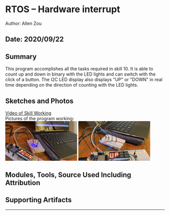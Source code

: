 #  RTOS – Hardware interrupt

Author: Allen Zou

Date: 2020/09/22
-----

## Summary
This program accomplishes all the tasks required in skill 10. It is able to count
up and down in binary with the LED lights and can switch with the click of a button.
The I2C LED display also displays "UP" or "DOWN" in real time depending on the 
direction of counting with the LED lights.	

## Sketches and Photos
[Video of Skill Working](https://drive.google.com/file/d/1xHOPXXwqVCvQcJBreoaSsHbqQuSFQ1Hx/preview)
<br>
Pictures of the program working:
<br>
<img src="./images/ledWscreen1.jpg" width="45%" />
<img src="./images/ledWscreen2.jpg" width="45%" />

## Modules, Tools, Source Used Including Attribution


## Supporting Artifacts


-----
